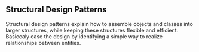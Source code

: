 ## Structural Design Patterns  
Structural design patterns explain how to assemble objects and classes into larger structures, while keeping these structures flexible and efficient.   
Basiccaly ease the design by identifying a simple way to realize relationships between entities.


